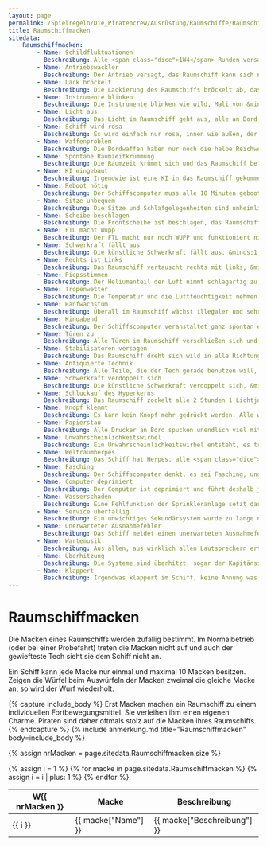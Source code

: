 ```yaml
---
layout: page
permalink: /Spielregeln/Die_Piratencrew/Ausrüstung/Raumschiffe/Raumschiffmacken
title: Raumschiffmacken
sitedata:
    Raumschiffmacken:
        - Name: Schildfluktuationen
          Beschreibung: Alle <span class="dice">1W4</span> Runden versagen die Schilde.
        - Name: Antriebswackler
          Beschreibung: Der Antrieb versagt, das Raumschiff kann sich nur noch drehen.
        - Name: Lack bröckelt
          Beschreibung: Die Lackierung des Raumschiffs bröckelt ab, das Schiff bekommt +1 auf die Wendigkeit und nimmt 2 Schadenspunkte (es war tragender Lack).
        - Name: Instrumente blinken
          Beschreibung: Die Instrumente blinken wie wild, Mali von &minus;1 auf alle Proben.
        - Name: Licht aus
          Beschreibung: Das Licht im Raumschiff geht aus, alle an Bord befindlichen Glühbirnen sind durchgebrannt (egal, ob in Gebrauch oder nicht).
        - Name: Schiff wird rosa
          Beschreibung: Es wird einfach nur rosa, innen wie außen, der Kapitän schämt sich und bekommt &minus;1 auf alle Proben.
        - Name: Waffenproblem
          Beschreibung: Die Bordwaffen haben nur noch die halbe Reichweite. Warum alle? Keine Ahnung!
        - Name: Spontane Raumzeitkrümmung
          Beschreibung: Die Raumzeit krümmt sich und das Raumschiff befindet sich fünf Minuten früher in einem zufälligen Sternensystem. Das wiederholt sich alle 1W6 Stunden, bis die Macke repariert wurde.
        - Name: KI eingebaut
          Beschreibung: Irgendwie ist eine KI in das Raumschiff gekommen und will jetzt jede Aktion begründet wissen.
        - Name: Reboot nötig
          Beschreibung: Der Schiffscomputer muss alle 10 Minuten gebootet werden, was 20 Minuten dauert, während dieser Zeit läuft das Schiff nur im Notfallmodus (keine Waffen, kein FTL, etc.).
        - Name: Sitze unbequem
          Beschreibung: Die Sitze und Schlafgelegenheiten sind unheimlich unbequem.
        - Name: Scheibe beschlagen
          Beschreibung: Die Frontscheibe ist beschlagen, das Raumschiff fliegt mit halber Geschwindigkeit in eine zufällige Richtung.
        - Name: FTL macht Wupp
          Beschreibung: Der FTL macht nur noch WUPP und funktioniert nicht mehr.
        - Name: Schwerkraft fällt aus
          Beschreibung: Die künstliche Schwerkraft fällt aus, &minus;1 auf alle Proben.
        - Name: Rechts ist Links
          Beschreibung: Das Raumschiff vertauscht rechts mit links, &minus;1 auf alle Proben.
        - Name: Piepsstimmen
          Beschreibung: Der Heliumanteil der Luft nimmt schlagartig zu, alle reden bis zur Behebung der Macke mit piepsiger Stimme.
        - Name: Tropenwetter
          Beschreibung: Die Temperatur und die Luftfeuchtigkeit nehmen tropische Ausmaße an, alle Instrumente beschlagen, &minus;1 auf alle Proben.
        - Name: Hanfwachstum
          Beschreibung: Überall im Raumschiff wächst illegaler und sehr hartnäckiger Hanf, &minus;1 auf alle Proben
        - Name: Kinoabend
          Beschreibung: Der Schiffscomputer veranstaltet ganz spontan einen Videoabend, alle Videoverbindungen zeigen nur noch Stummfilme.
        - Name: Türen zu
          Beschreibung: Alle Türen im Raumschiff verschließen sich und lassen sich nicht mehr öffnen, auch nicht durch gutes Zureden.
        - Name: Stabilisatoren versagen
          Beschreibung: Das Raumschiff dreht sich wild in alle Richtungen, so dass der Crew schlecht wird, &minus;1 auf alle Proben.
        - Name: Antiquierte Technik
          Beschreibung: Alle Teile, die der Tech gerade benutzen will, sind so uralt, dass er sie kaum zu bedienen weiß, &minus;1 auf alle TECH Proben.
        - Name: Schwerkraft verdoppelt sich
          Beschreibung: Die künstliche Schwerkraft verdoppelt sich, &minus;1 auf alle Proben.
        - Name: Schluckauf des Hyperkerns
          Beschreibung: Das Raumschiff zockelt alle 2 Stunden 1 Lichtjahr voran und ist sonst bewegungslos.
        - Name: Knopf klemmt
          Beschreibung: Es kann kein Knopf mehr gedrückt werden. Alle wichtigen Funktionen werden mit Knöpfen bedient!
        - Name: Papierstau
          Beschreibung: Alle Drucker an Bord spucken unendlich viel mit Maschinensprache bedrucktes Papier aus. &minus;1 auf alle Proben, wegen Platzmangel.
        - Name: Unwahrscheinlichkeitswirbel
          Beschreibung: Ein Unwahrscheinlichkeitswirbel entsteht, es tritt eine zufällige Macke dieser Tabelle ein.
        - Name: Weltraumherpes
          Beschreibung: Das Schiff hat Herpes, alle <span class="dice">1W10</span> Minuten platzen aus den Wänden <span class="dice">1W6</span> kleine schleimige Tierchen heraus.
        - Name: Fasching
          Beschreibung: Der Schiffscomputer denkt, es sei Fasching, und startet eine unglaubliche Faschingsparty.
        - Name: Computer deprimiert
          Beschreibung: Der Computer ist deprimiert und führt deshalb jede Aktion nur noch halb so schnell aus und jammert der Crew die Ohren voll.
        - Name: Wasserschaden
          Beschreibung: Eine Fehlfunktion der Sprinkleranlage setzt das Schiff unter Wasser, das löst leichte Schläge aus, &minus;1 auf alle Proben.
        - Name: Service überfällig
          Beschreibung: Ein unwichtiges Sekundärsystem wurde zu lange nicht mehr gewartet und erinnert die Piratencrew bei jeder Aktion mit einem nervigen Popup daran, &minus;1 auf alle Schiffsproben.
        - Name: Unerwarteter Ausnahmefehler
          Beschreibung: Das Schiff meldet einen unerwarteten Ausnahmefehler in einem zufällige ausgewählten Zubehörteil. Das Zubehör ist nicht mehr benutzbar.
        - Name: Wartemusik
          Beschreibung: Aus allen, aus wirklich allen Lautsprechern ertönt ohrenbetäubende Wartemusik, man kann sich kaum noch verständigen.
        - Name: Überhitzung
          Beschreibung: Die Systeme sind überhitzt, sogar der Kapitänssitz glüht schon fast. Das Schiff muss alle <span class="dice">1W20</span> Minuten 1W6 Minuten abkühlen.
        - Name: Klappert
          Beschreibung: Irgendwas klappert im Schiff, keine Ahnung was und wo, aber es ist unheimlich nervig, &minus;1 auf alle Proben.
---
```


# Raumschiffmacken

Die Macken eines Raumschiffs werden zufällig bestimmt. Im Normalbetrieb (oder bei einer Probefahrt) treten die Macken nicht auf und auch der gewiefteste Tech sieht sie dem Schiff nicht an.

Ein Schiff kann jede Macke nur einmal und maximal 10 Macken besitzen. Zeigen die Würfel beim Auswürfeln der Macken zweimal die gleiche Macke an, so wird der Wurf wiederholt.

{% capture include_body %}
Erst Macken machen ein Raumschiff zu einem individuellen Fortbewegungsmittel. Sie verleihen ihm einen eigenen Charme. Piraten sind daher oftmals stolz auf die Macken ihres Raumschiffs.
{% endcapture %}
{% include anmerkung.md title="Raumschiffmacken" body=include_body %}

{% assign nrMacken = page.sitedata.Raumschiffmacken.size %}
<table>
<thead>
<tr><th>W{{ nrMacken }}</th><th>Macke</th><th>Beschreibung</th></tr>
</thead>
<tbody>
{% assign i = 1 %}
{% for macke in page.sitedata.Raumschiffmacken %}
    <tr><td>{{ i }}</td><td>{{ macke["Name"] }}</td><td>{{ macke["Beschreibung"] }}</td></tr>
    {% assign i = i | plus: 1 %}
{% endfor %}
</tbody>
</table>
